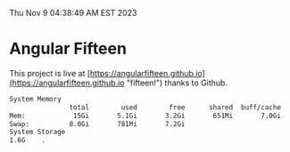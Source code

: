Thu Nov  9 04:38:49 AM EST 2023

# Angular Fifteen


This project is live at [https://angularfifteen.github.io](https://angularfifteen.github.io "fifteen!") thanks to Github.

```bash
System Memory
               total        used        free      shared  buff/cache   available
Mem:            15Gi       5.1Gi       3.2Gi       651Mi       7.0Gi       8.9Gi
Swap:          8.0Gi       781Mi       7.2Gi
System Storage
1.6G	.
```
```bash
